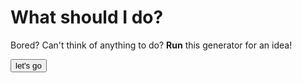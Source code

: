 # What should I do?
Bored?
Can't think of anything to do?
**Run** this generator for an idea!

<html>

<button onclick="myTask(file:///Users/hopetsai/Downloads/whattodo.txt)">let's go</button>

<script>
  
function myTask(file) {
alert("this is working");
}
</script>
    
</html>
  
